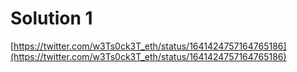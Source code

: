 # Solution 1

[https://twitter.com/w3Ts0ck3T_eth/status/1641424757164765186](https://twitter.com/w3Ts0ck3T_eth/status/1641424757164765186)
